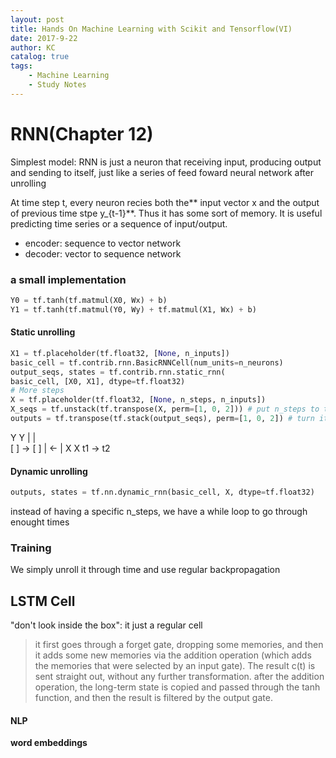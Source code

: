 ```yaml
---
layout: post
title: Hands On Machine Learning with Scikit and Tensorflow(VI)
date: 2017-9-22
author: KC
catalog: true
tags:
    - Machine Learning
    - Study Notes
---
```


# RNN(Chapter 12)
Simplest model: RNN is just a neuron that receiving input, producing output and sending to itself, just like a series of feed foward neural network after unrolling 

At time step t, every neuron recies both the** input vector x and the output of previous time stpe y_{t-1}**. Thus it has some sort of memory. It is useful predicting time series or a sequence of input/output.

* encoder: sequence to vector network
* decoder: vector to sequence network 

### a small implementation
```python 
Y0 = tf.tanh(tf.matmul(X0, Wx) + b)
Y1 = tf.tanh(tf.matmul(Y0, Wy) + tf.matmul(X1, Wx) + b)
```

#### Static unrolling 
```python 
X1 = tf.placeholder(tf.float32, [None, n_inputs])
basic_cell = tf.contrib.rnn.BasicRNNCell(num_units=n_neurons)
output_seqs, states = tf.contrib.rnn.static_rnn(
basic_cell, [X0, X1], dtype=tf.float32)
# More steps 
X = tf.placeholder(tf.float32, [None, n_steps, n_inputs])
X_seqs = tf.unstack(tf.transpose(X, perm=[1, 0, 2])) # put n_steps to the front 
outputs = tf.transpose(tf.stack(output_seqs), perm=[1, 0, 2]) # turn it back
```
 Y      Y
 |      |  
[ ] -> [ ]
 |  <-  |
 X      X
 t1 ->  t2

#### Dynamic unrolling 
```python 
outputs, states = tf.nn.dynamic_rnn(basic_cell, X, dtype=tf.float32)
```
instead of having a specific n_steps, we have a while loop to go through enought times 

### Training 
We simply unroll it through time and use regular backpropagation 


## LSTM Cell 
"don't look inside the box": it just a regular cell 
>it first goes through a
forget gate, dropping some memories, and then it adds some new memories via the addition operation (which adds the memories that were selected by an input gate). The result c(t) is sent straight out, without any further transformation.
>after the addition operation, the long-term state is copied and passed through the tanh function, and then the result is filtered by the output gate.

#### NLP
**word embeddings**